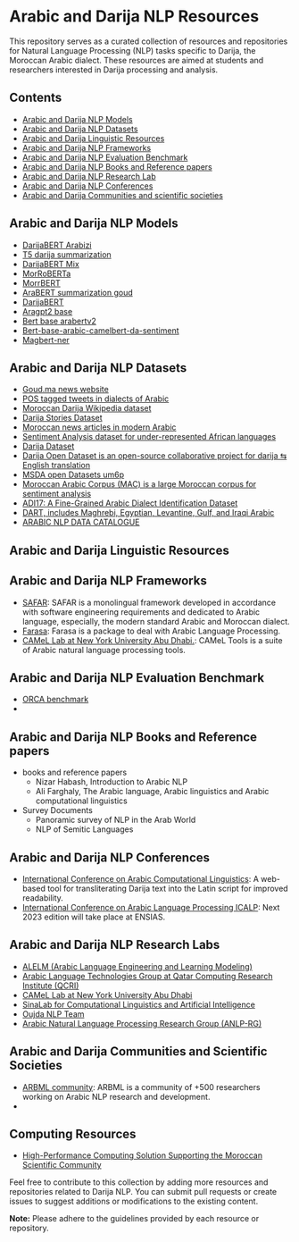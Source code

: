 # Arabic and Darija NLP Resources

This repository serves as a curated collection of resources and repositories for Natural Language Processing (NLP) tasks specific to Darija, the Moroccan Arabic dialect. These resources are aimed at students and researchers interested in Darija processing and analysis.

## Contents

- [Arabic and Darija NLP Models](#arabic-darija-nlp-models)
- [Arabic and Darija NLP Datasets](#arabic-darija-nlp-datasets)
- [Arabic and Darija Linguistic Resources](#arabic-darija-nlp-linguistic-resources)
- [Arabic and Darija NLP Frameworks](#arabic-darija-nlp-frameworks)
- [Arabic and Darija NLP Evaluation Benchmark](#arabic-darija-nlp-evaluation)
- [Arabic and Darija NLP Books and Reference papers](#arabic-darija-nlp-papers)
- [Arabic and Darija NLP Research Lab](#arabic-darija-nlp-research-labs)
- [Arabic and Darija NLP Conferences](#arabic-darija-nlp-conferences)
- [Arabic and Darija Communities and scientific societies](#arabic-darija-nlp-communities)


## Arabic and Darija NLP Models

- [DarijaBERT Arabizi](https://huggingface.co/SI2M-Lab/DarijaBERT-arabizi)
- [T5 darija summarization](https://huggingface.co/Kamel/t5-darija-summarization)
- [DarijaBERT Mix](https://huggingface.co/SI2M-Lab/DarijaBERT-mix)
- [MorRoBERTa](https://huggingface.co/otmangi/MorRoBERTa)
- [MorrBERT](https://huggingface.co/otmangi/MorrBERT)
- [AraBERT summarization goud](https://huggingface.co/Goud/AraBERT-summarization-goud)
- [DarijaBERT](https://github.com/AIOXLABS/DBert)
- [Aragpt2 base](https://huggingface.co/aubmindlab/aragpt2-base)
- [Bert base arabertv2](https://huggingface.co/aubmindlab/bert-base-arabertv2)
- [Bert-base-arabic-camelbert-da-sentiment](https://huggingface.co/CAMeL-Lab/bert-base-arabic-camelbert-da-sentiment)
- [Magbert-ner](https://huggingface.co/TypicaAI/magbert-ner)

## Arabic and Darija NLP Datasets

- [Goud.ma news website](https://huggingface.co/datasets/Goud/Goud-sum)
- [POS tagged tweets  in dialects of Arabic](https://huggingface.co/datasets/arabic_pos_dialect)
- [Moroccan Darija Wikipedia dataset](https://huggingface.co/datasets/AbderrahmanSkiredj1/moroccan_darija_wikipedia_dataset)
- [Darija Stories Dataset](https://huggingface.co/datasets/Ali-C137/Darija-Stories-Dataset)
- [Moroccan news articles in modern Arabic](https://huggingface.co/datasets/J-Mourad/MNAD.v2)
- [Sentiment Analysis dataset for under-represented African languages](https://huggingface.co/datasets/HausaNLP/AfriSenti-Twitter)
- [Darija Dataset](https://huggingface.co/datasets/Muennighoff/xP3x/viewer/ary_Arab/train)
- [Darija Open Dataset is an open-source collaborative project for darija ⇆ English translation](https://darija-open-dataset.github.io/)
- [MSDA open Datasets um6p](https://msda.um6p.ma/msda_datasets)
- [Moroccan Arabic Corpus (MAC) is a large Moroccan corpus for sentiment analysis](https://hal.science/hal-03670346)
- [ADI17: A Fine-Grained Arabic Dialect Identification Dataset](https://www.researchgate.net/publication/338843159_ADI17_A_Fine-Grained_Arabic_Dialect_Identification_Dataset)
- [DART, includes Maghrebi, Egyptian, Levantine, Gulf, and Iraqi Arabic](https://qspace.qu.edu.qa/handle/10576/15265)
- [ARABIC NLP DATA CATALOGUE](https://arbml.github.io/masader/)

## Arabic and Darija Linguistic Resources
## Arabic and Darija NLP Frameworks

- [SAFAR](http://arabic.emi.ac.ma/safar/): SAFAR is a monolingual framework developed in accordance with software engineering requirements and dedicated to Arabic language, especially, the modern standard Arabic and Moroccan dialect. 
- [Farasa](https://farasa.qcri.org/): Farasa is a package to deal with Arabic Language Processing.
- [CAMeL Lab at New York University Abu Dhabi.](https://github.com/CAMeL-Lab/camel_tools): CAMeL Tools is a suite of Arabic natural language processing tools.
## Arabic and Darija NLP Evaluation Benchmark
- [ORCA benchmark](https://orca.dlnlp.ai/)
- 
## Arabic and Darija NLP Books and Reference papers
- books and reference papers
    - Nizar Habash, Introduction to Arabic NLP
    - Ali Farghaly, The Arabic language, Arabic linguistics and Arabic computational linguistics
- Survey Documents
    - Panoramic survey of NLP in the Arab World
    - NLP of Semitic Languages
## Arabic and Darija NLP Conferences

- [International Conference on Arabic Computational Linguistics](https://acling.org/): A web-based tool for transliterating Darija text into the Latin script for improved readability.
- [International Conference on Arabic Language Processing ICALP](https://icalp2019.loria.fr/): Next 2023 edition will take place at ENSIAS.

## Arabic and Darija NLP Research Labs

- [ALELM (Arabic Language Engineering and Learning Modeling)](http://arabic.emi.ac.ma/alelm/)
- [Arabic Language Technologies Group at Qatar Computing Research Institute (QCRI)](https://alt.qcri.org/)
- [CAMeL Lab at New York University Abu Dhabi](https://nyuad.nyu.edu/en/research/faculty-labs-and-projects/computational-approaches-to-modeling-language-lab.html)
- [SinaLab for Computational Linguistics and Artificial Intelligence](https://sina.birzeit.edu/)
- [Oujda NLP Team](http://oujda-nlp-team.net/)
- [Arabic Natural Language Processing Research Group (ANLP-RG)](https://sites.google.com/site/anlprg/)

## Arabic and Darija Communities and Scientific Societies
- [ARBML community](https://arbml.github.io/website/index.html): ARBML is a community of +500 researchers working on Arabic NLP research and development.
- 

## Computing Resources
- [High-Performance Computing Solution Supporting the Moroccan Scientific Community](https://hpc.marwan.ma/index.php/en/)

Feel free to contribute to this collection by adding more resources and repositories related to Darija NLP. You can submit pull requests or create issues to suggest additions or modifications to the existing content.

**Note:** Please adhere to the guidelines provided by each resource or repository.
